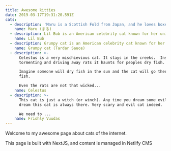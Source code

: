 ```yaml
---
title: Awesome kitties
date: 2019-03-17T19:31:20.591Z
cats:
  - description: 'Maru is a Scottish Fold from Japan, and he loves boxes.'
    name: Maru (まる)
  - description: Lil Bub is an American celebrity cat known for her unique appearance.
    name: Lil Bub
  - description: Grumpy cat is an American celebrity cat known for her grumpy appearance.
    name: Grumpy cat (Tardar Sauce)
  - description: >-
      Celestus is a very mischievious cat. It stays in the creeks.  Instead of
      tormenting and driving away rats it haunts for peoples dry fish. 

      Imagine someone will dry fish in the sun and the cat will go there and eat
      fish.

      Even the rats are not that wicked...
    name: Celestus
  - description: >-
      This cat is just a witch (or winch). Any time you dream some evil or bad
      dream this cat is always there. Very scary and evil cat indeed.

      We need to ...
    name: Frishly Vuudas
---
```

Welcome to my awesome page about cats of the internet.

This page is built with NextJS, and content is managed in Netlify CMS
